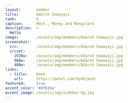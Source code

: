 ```yaml
---
layout:       member
title:        Adarsh Somayaji
rank:         6
caption:      Mech., Money and Mangalore
description:  >
  Hello
image:        /assets/img/members/Adarsh Somayaji.jpg
screenshot:
  src:        /assets/img/members/Adarsh Somayaji.jpg
  srcset:
    1920w:    /assets/img/members/Adarsh Somayaji.jpg
    960w:     /assets/img/members/Adarsh Somayaji.jpg
    480w:     /assets/img/members/Adarsh Somayaji.jpg
links:
  - title:    Demo
    url:      https://qwtel.com/hydejack/
featured:     true
accent_color: '#4fb1ba'
accent_image: /assets/img/sidebar-bg.jpg
---
```

